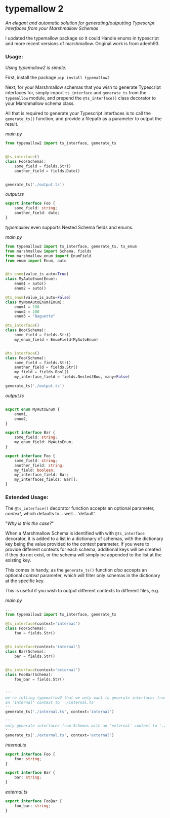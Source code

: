# typemallow 2
_An elegant and automatic solution for generating/outputting Typescript interfaces from your Marshmallow Schemas_

 
I updated the typemallow package so it could Handle enums in typescript and more recent versions of marshmallow.
Original work is from adenh93.
### Usage:

_Using typemallow2 is simple._

First, install the package 
`pip install typemallow2`

Next, for your Marshmallow schemas that you wish to generate Typescript interfaces for, simply import `ts_interface` and `generate_ts` from the `typemallow` module, and prepend the `@ts_interface()` class decorator to your Marshmallow schema class.

All that is required to generate your Typescript interfaces is to call the `generate_ts()` function, and provide a filepath as a parameter to output the result.

_main.py_
```python
from typemallow2 import ts_interface, generate_ts


@ts_interface()
class Foo(Schema):
    some_field = fields.Str()
    another_field = fields.Date()


generate_ts('./output.ts')
```

_output.ts_
```typescript
export interface Foo {
    some_field: string;
    another_field: date;
}
```

_typemallow_ even supports Nested Schema fields and enums.

_main.py_
```python
from typemallow2 import ts_interface, generate_ts, ts_enum
from marshmallow import Schema, fields
from marshmallow_enum import EnumField
from enum import Enum, auto


@ts_enum(value_is_auto=True)
class MyAutoEnum(Enum):
    enum1 = auto()
    enum2 = auto()

@ts_enum(value_is_auto=False)
class MyNonAutoEnum(Enum):
    enum1 = 100
    enum2 = 200
    enum3 = "Baguette"

@ts_interface()
class Boo(Schema):
    some_field = fields.Str()
    my_enum_field = EnumField(MyAutoEnum)


@ts_interface()
class Foo(Schema):
    some_field = fields.Str()
    another_field = fields.Str()
    my_field = fields.Bool()
    my_interface_field = fields.Nested(Boo, many=False)

generate_ts('./output.ts')
```
_output.ts_
```typescript

export enum MyAutoEnum {
	enum1,
	enum2,
}

export interface Bar {
	some_field: string;
	my_enum_field: MyAutoEnum;
}

export interface Foo {
	some_field: string;
	another_field: string;
	my_field: boolean;
	my_interface_field: Bar;
	my_interfaces_fields: Bar[];
}

```

### Extended Usage:
The `@ts_interface()` decorator function accepts an optional parameter, _context_, which defaults to... well... 'default'.

"_Why is this the case?_" 

When a Marshmallow Schema is identified with with `@ts_interface` decorator, it is added to a list in a dictionary of schemas, with the dictionary key being the value provided to the _context_ parameter. If you were to provide different contexts for each schema, additional keys will be created if they do not exist, or the schema will simply be appended to the list at the existing key.

This comes in handy, as the `generate_ts()` function _also_ accepts an optional _context_ parameter, which will filter only schemas in the dictionary at the specific key.

This is useful if you wish to output different contexts to different files, e.g.

_main.py_
```python
...
from typemallow2 import ts_interface, generate_ts

@ts_interface(context='internal')
class Foo(Schema):
    foo = fields.Str()


@ts_interface(context='internal')
class Bar(Schema):
    bar = fields.Str()
 

@ts_interface(context='external')
class FooBar(Schema):
    foo_bar = fields.Str()


''' 
we're telling typemallow2 that we only want to generate interfaces from Schemas with 
an 'internal' context to './internal.ts' 
'''
generate_ts('./internal.ts', context='internal')

''' 
only generate interfaces from Schemas with an 'external' context to './external.ts' 
'''
generate_ts('./external.ts', context='external')
```

_internal.ts_
```typescript
export interface Foo {
    foo: string;
}

export interface Bar {
    bar: string;
}
```

_external.ts_
```typescript
export interface FooBar {
    foo_bar: string;
}
```


